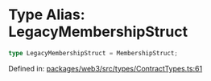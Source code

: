 # Type Alias: LegacyMembershipStruct

```ts
type LegacyMembershipStruct = MembershipStruct;
```

Defined in: [packages/web3/src/types/ContractTypes.ts:61](https://github.com/towns-protocol/towns/blob/0db1fd0ac7258e8db8cedfb6183e8eade8284fa1/packages/web3/src/types/ContractTypes.ts#L61)
